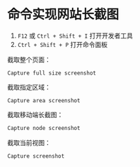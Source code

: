 # 命令实现网站长截图

1. `F12` 或 `Ctrl + Shift + I` 打开开发者工具
2. `Ctrl + Shift + P` 打开命令面板

截取整个页面：

```shell
Capture full size screenshot
```

截取指定区域：

```shell
Capture area screenshot
```

截取移动端长截图：

```bash
Capture node screenshot
```

截取当前视图：

```shell
Capture screenshot
```
